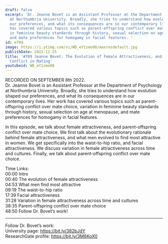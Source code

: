 ```yaml
---
draft: false
excerpt: 'Dr. Jeanne Bovet is an Assistant Professor at the Department of Psychology
  at Northumbria University. Broadly, she tries to understand how evolution shaped
  our preferences, and what its consequences are in our contemporary lives. Her work
  has covered various topics such as parent-offspring conflict over mate choice, variation
  in feminine beauty standards through history, sexual selection on age at menopause,
  and mate preferences for homogamy in facial features. '
id: e709
image: https://i.ytimg.com/vi/WD_eY1zmo88/maxresdefault.jpg
publishDate: 2022-11-25
title: '#709 Jeanne Bovet: The Evolution of Female Attractiveness, and Parent-Offspring
  Conflict in Mating'
youtubeid: WD_eY1zmo88
---
```

RECORDED ON SEPTEMBER 8th 2022.  
Dr. Jeanne Bovet is an Assistant Professor at the Department of Psychology at Northumbria University. Broadly, she tries to understand how evolution shaped our preferences, and what its consequences are in our contemporary lives. Her work has covered various topics such as parent-offspring conflict over mate choice, variation in feminine beauty standards through history, sexual selection on age at menopause, and mate preferences for homogamy in facial features. 

In this episode, we talk about female attractiveness, and parent-offspring conflict over mate choice. We first talk about the evolutionary rationale behind female attractiveness, and what men evolved to find most attractive in women. We get specifically into the waist-to-hip ratio, and facial attractiveness. We discuss variation in female attractiveness across time and cultures. Finally, we talk about parent-offspring conflict over mate choice.

Time Links:  
00:00 Intro  
00:40  The evolution of female attractiveness  
04:53  What men find most attractive  
09:19  The waist-to-hip ratio  
17:39  Facial attractiveness  
31:28  Variation in female attractiveness across time and cultures  
38:35  Parent-offspring conflict over mate choice  
48:50  Follow Dr. Bovet’s work!

---

Follow Dr. Bovet’s work:  
University page: https://bit.ly/382bJdY  
ResearchGate profile: https://bit.ly/3M6KoX0
